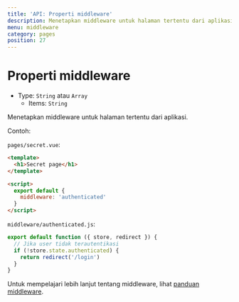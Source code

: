 ```yaml
---
title: 'API: Properti middleware'
description: Menetapkan middleware untuk halaman tertentu dari aplikasi.
menu: middleware
category: pages
position: 27
---
```


# Properti middleware

- Type: `String` atau `Array`
  - Items: `String`

Menetapkan middleware untuk halaman tertentu dari aplikasi.

Contoh:

`pages/secret.vue`:

```html
<template>
  <h1>Secret page</h1>
</template>

<script>
  export default {
    middleware: 'authenticated'
  }
</script>
```

`middleware/authenticated.js`:

```js
export default function ({ store, redirect }) {
  // Jika user tidak terautentikasi
  if (!store.state.authenticated) {
    return redirect('/login')
  }
}
```

Untuk mempelajari lebih lanjut tentang middleware, lihat [panduan middleware](/guide/routing#middleware).

